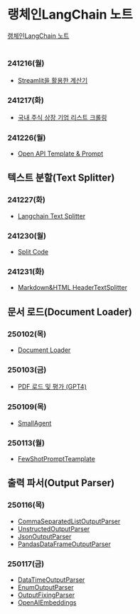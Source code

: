 # 랭체인LangChain 노트

[랭체인LangChain 노트](https://wikidocs.net/book/14314)

#

### 241216(월)
- [Streamlit을 활용한 계산기](https://jeonju-2-test2.streamlit.app/)

### 241217(화)
- [국내 주식 상장 기업 리스트 크롤링](https://github.com/Jangorithm/Bit-Education/tree/main/crawling)

### 241226(월)
- [Open API Template & Prompt](https://github.com/Jangorithm/Bit-Education/tree/main/OpenAPI%20%26Prompt)

## 텍스트 분할(Text Splitter)

### 241227(화)
- [Langchain Text Splitter](https://github.com/Jangorithm/Bit-Education/tree/main/Langchain%20Text%20Splitter)

### 241230(월)
- [Split Code](https://github.com/Jangorithm/Bit-Education/tree/main/Split%20code)

### 241231(화)
- [Markdown&HTML HeaderTextSplitter](https://github.com/Jangorithm/Bit-Education/tree/main/Markdown%26HTML%20HeaderTextSplitter)

## 문서 로드(Document Loader)

### 250102(목)
- [Document Loader](https://github.com/Jangorithm/Bit-Education/tree/main/Document%20Loader)

### 250103(금) 
- [PDF 로드 및 평가 (GPT4)](https://github.com/Jangorithm/Bit-Education/tree/main/PDF%20%EB%A1%9C%EB%93%9C%20%EB%B0%8F%20%ED%8F%89%EA%B0%80%20(GPT4))

### 250109(목)
- [SmallAgent](https://github.com/Jangorithm/LangChain/tree/main/SmallAgent)

### 250113(월)
- [FewShotPromptTeamplate](https://github.com/Jangorithm/LangChain/tree/main/FewShotTemplate)

## 출력 파서(Output Parser)

### 250116(목)
- [CommaSeparatedListOutputParser](https://github.com/Jangorithm/LangChain/tree/main/CommaSeparatedListOutputParser)
- [UnstructedOutputParser](https://github.com/Jangorithm/LangChain/tree/main/UnstructedOutputParser)
- [JsonOutputParser](https://github.com/Jangorithm/LangChain/tree/main/JsonOutputParser)
- [PandasDataFrameOutputParser](https://github.com/Jangorithm/LangChain/tree/main/PandasDataFrameOutputParser)

### 250117(금)
- [DataTimeOutputParser](https://github.com/Jangorithm/LangChain/tree/main/DataTimeOutputParser)
- [EnumOutputParser](https://github.com/Jangorithm/LangChain/tree/main/EnumOutputParser)
- [OutputFixingParser](https://github.com/Jangorithm/LangChain/tree/main/OutputFixingParser)
- [OpenAIEmbeddings]()
